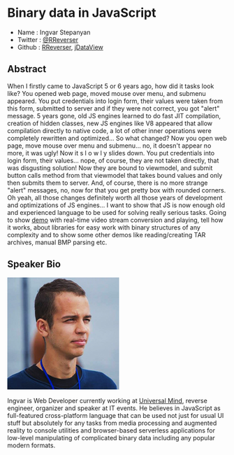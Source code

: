 # Binary data in JavaScript

* Name      : Ingvar Stepanyan
* Twitter   : [@RReverser](https://twitter.com/RReverser)
* Github    : [RReverser](https://github.com/RReverser), [jDataView](https://github.com/jDataView)

## Abstract

When I firstly came to JavaScript 5 or 6 years ago, how did it tasks look like? You opened web page, moved mouse over menu, and submenu appeared. You put credentials into login form, their values were taken from this form, submitted to server and if they were not correct, you got "alert" message. 
5 years gone, old JS engines learned to do fast JIT compilation, creation of hidden classes, new JS engines like V8 appeared that allow compilation directly to native code, a lot of other inner operations were completely rewritten and optimized... 
So what changed? Now you open web page, move mouse over menu and submenu... no, it doesn't appear no more, it was ugly! Now it s l o w l y slides down. You put credentials into login form, their values... nope, of course, they are not taken directly, that was disgusting solution! Now they are bound to viewmodel, and submit button calls method from that viewmodel that takes bound values and only then submits them to server. And, of course, there is no more strange "alert" messages, no, now for that you get pretty box with rounded corners. 
Oh yeah, all those changes definitely worth all those years of development and optimizations of JS engines... 
I want to show that JS is now enough old and experienced language to be used for solving really serious tasks. Going to show [demo](https://github.com/RReverser/mpegts) with real-time video stream conversion and playing, tell how it works, about libraries for easy work with binary structures of any complexity and to show some other demos like reading/creating TAR archives, manual BMP parsing etc.

## Speaker Bio

![RReverser](../images/rreverser.jpg)

Ingvar is Web Developer currently working at [Universal Mind](http://www.universalmind.com/), reverse engineer, organizer and speaker at IT events. He believes in JavaScript as full-featured cross-platform language that can be used not just for usual UI stuff but absolutely for any tasks from media processing and augmented reality to console utilities and browser-based serverless applications for low-level manipulating of complicated binary data including any popular modern formats.